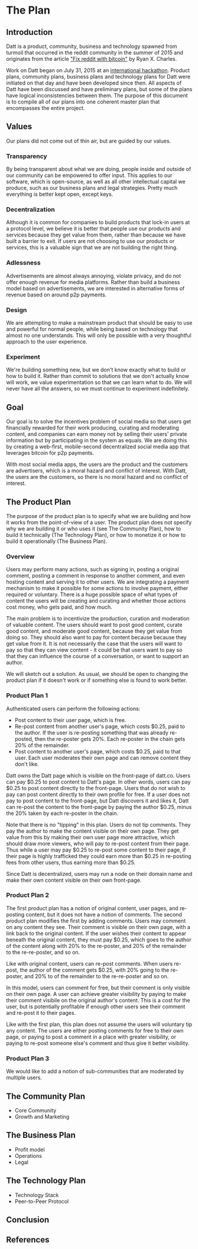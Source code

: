 The Plan
========

## Introduction

Datt is a product, community, business and technology spawned from turmoil that
occurred in the reddit community in the summer of 2015 and originates from the
article ["Fix reddit with
bitcoin"](https://medium.com/@ryanxcharles/fix-reddit-with-bitcoin-7da3f85fb9ba)
by Ryan X. Charles.

Work on Datt began on July 31, 2015 at an [international
hackathon](http://blog.datt.co/articles/2015-07-31-hackathon-day-one/). Product
plans, community plans, business plans and technology plans for Datt were
initiated on that day and have been developed since then. All aspects of Datt
have been discussed and have preliminary plans, but some of the plans have
logical inconsistencies between them. The purpose of this document is to
compile all of our plans into one coherent master plan that encompasses the
entire project.

## Values

Our plans did not come out of thin air, but are guided by our values.

### Transparency

By being transparent about what we are doing, people inside and outside of our
community can be empowered to offer input. This applies to our software, which
is open-source, as well as all other intellectual capital we produce, such as
our business plans and legal strategies. Pretty much everything is better kept
open, except keys.

### Decentralization

Although it is common for companies to build products that lock-in users at a
protocol level, we believe it is better that people use our products and
services because they get value from them, rather than because we have built a
barrier to exit. If users are not choosing to use our products or services,
this is a valuable sign that we are not building the right thing.

### Adlessness

Advertisements are almost always annoying, violate privacy, and do not offer
enough revenue for media platforms. Rather than build a business model based on
advertisements, we are interested in alternative forms of revenue based on
around p2p payments.

### Design

We are attempting to make a mainstream product that should be easy to use and
powerful for normal people, while being based on technology that almost no one
understands. This will only be possible with a very thoughtful approach to the
user experience.

### Experiment

We're building something new, but we don't know exactly what to build or how to
build it. Rather than commit to solutions that we don't actually know will
work, we value experimentation so that we can learn what to do. We will never
have all the answers, so we must continue to experiment indefinitely.

## Goal

Our goal is to solve the incentives problem of social media so that users get
financially rewarded for their work producing, curating and moderating content,
and companies can earn money not by selling their users' private information
but by participating in the system as equals. We are doing this by creating a
web-first, mobile-second decentralized social media app that leverages bitcoin
for p2p payments.

With most social media apps, the users are the product and the customers are
advertisers, which is a moral hazard and conflict of interest. With Datt, the
users are the customers, so there is no moral hazard and no conflict of
interest.

## The Product Plan

The purpose of the product plan is to specify what we are building and how it
works from the point-of-view of a user. The product plan does not specify why
we are building it or who uses it (see The Community Plan), how to build it
technically (The Technology Plan), or how to monetize it or how to build it
operationally (The Business Plan).

### Overview

Users may perform many actions, such as signing in, posting a original comment,
posting a comment in response to another comment, and even hosting content and
serving it to other users. We are integrating a payment mechanism to make it
possible for some actions to involve payment, either required or voluntary.
There is a huge possible space of what types of content the users will be
creating and curating and whether those actions cost money, who gets paid, and
how much.

The main problem is to incentivize the production, curation and moderation of
valuable content. The users should want to post good content, curate good
content, and moderate good content, because they get value from doing so. They
should also want to pay for content because because they get value from it. It
is not necessarily the case that the users will want to pay so that they can
view content - it could be that users want to pay so that they can influence
the course of a conversation, or want to support an author.

We will sketch out a solution. As usual, we should be open to changing the
product plan if it doesn't work or if something else is found to work better.

### Product Plan 1

Authenticated users can perform the following actions:
- Post content to their user page, which is free.
- Re-post content from another user's page, which costs $0.25, paid to the
  author. If the user is re-posting something that was already re-posted, then
  the re-poster gets 20%. Each re-poster in the chain gets 20% of the
  remainder.
- Post content to another user's page, which costs $0.25, paid to that user.
  Each user moderates their own page and can remove content they don't like.

Datt owns the Datt page which is visible on the front-page of datt.co. Users
can pay $0.25 to post content to Datt's page. In other words, users can pay
$0.25 to post content directly to the front-page. Users that do not wish to pay
can post content directly to their own profile for free. If a user does not pay
to post content to the front-page, but Datt discovers it and likes it, Datt can
re-post the content to the front-page by paying the author $0.25, minus the 20%
taken by each re-poster in the chain.

Note that there is no "tipping" in this plan. Users do not tip comments. They
pay the author to make the content visible on their own page. They get value
from this by making their own user page more attractive, which should draw more
viewers, who will pay to re-post content from their page. Thus while a user may
pay $0.25 to re-post some content to their page, if their page is highly
trafficked they could earn more than $0.25 in re-posting fees from other users,
thus earning more than $0.25.

Since Datt is decentralized, users may run a node on their domain name and make
their own content visible on their own front-page.

### Product Plan 2

The first product plan has a notion of original content, user pages, and
re-posting content, but it does not have a notion of comments. The second
product plan modifies the first by adding comments. Users may comment on any
content they see. Their comment is visible on their own page, with a link back
to the original content. If the user wishes their content to appear beneath the
original content, they must pay $0.25, which goes to the author of the content
along with 20% to the re-poster, and 20% of the remainder to the re-re-poster,
and so on.

Like with original content, users can re-post comments. When users re-post, the
author of the comment gets $0.25, with 20% going to the re-poster, and 20% to
of the remainder to the re-re-poster and so on.

In this model, users can comment for free, but their comment is only visible on
their own page. A user can achieve greater visibility by paying to make their
comment visibile on the original author's content. This is a cost for the user,
but is potentially profitable if enough other users see their comment and
re-post it to their pages.

Like with the first plan, this plan does not assume the users will voluntary
tip any content. The users are either posting comments for free to their own
page, or paying to post a comment in a place with greater visibility, or paying
to re-post someone else's comment and thus give it better visibility.

### Product Plan 3

We would like to add a notion of sub-communities that are moderated by multiple
users. 

## The Community Plan
* Core Community
* Growth and Marketing

## The Business Plan
* Profit model
* Operations
* Legal

## The Technology Plan
* Technology Stack
* Peer-to-Peer Protocol

## Conclusion

## References

